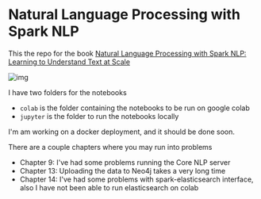 # Natural Language Processing with Spark NLP

This the repo for the book [Natural Language Processing with Spark NLP: Learning to Understand Text at Scale](https://www.amazon.com/Natural-Language-Processing-Spark-NLP/dp/1492047767)

![img](https://images-na.ssl-images-amazon.com/images/I/813XphDREyL._AC_UL474_SR474,450_.jpg)

I have two folders for the notebooks

- `colab` is the folder containing the notebooks to be run on google colab
- `jupyter` is the folder to run the notebooks locally

I'm am working on a docker deployment, and it should be done soon.

There are a couple chapters where you may run into problems

- Chapter 9: I've had some problems running the Core NLP server
- Chapter 13: Uploading the data to Neo4j takes a very long time
- Chapter 14: I've had some problems with spark-elasticsearch interface, also I have not been able to run elasticsearch on colab
